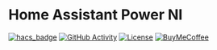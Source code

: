 # Home Assistant Power NI

[![hacs_badge]](https://github.com/hacs/integration)
[![GitHub Activity][commits-shield]][commits]
[![License][license-shield]](LICENSE)
[![BuyMeCoffee][buymecoffeebadge]][buymecoffee]




[buymecoffee]: https://www.buymeacoffee.com/cormacmcgrath
[buymecoffeebadge]: https://img.shields.io/badge/buy%20me%20a%20coffee-donate-yellow.svg?style=flat
[commits-shield]: https://img.shields.io/github/commit-activity/y/Cormac131/HomeAssistant-PowerNI
[commits]: https://github.com/Cormac131/HomeAssistant-PowerNI/commits/main
[hacs_badge]: https://img.shields.io/badge/HACS-Default-41BDF5.svg
[license-shield]: https://img.shields.io/github/license/Cormac131/HomeAssistant-PowerNI